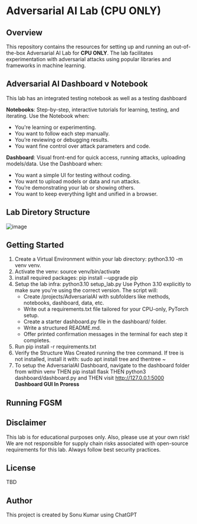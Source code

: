 # Adversarial AI Lab (CPU ONLY)

## Overview

This repository contains the resources for setting up and running an out-of-the-box Adversarial AI Lab for **CPU ONLY**. The lab facilitates experimentation with adversarial attacks using popular libraries and frameworks in machine learning.


## Adversarial AI Dashboard v Notebook
This lab has an integrated testing notebook as well as a testing dashboard

 **Notebooks**: Step-by-step, interactive tutorials for learning, testing, and iterating. Use the Notebook when:
   - You're learning or experimenting.
   - You want to follow each step manually.
   - You’re reviewing or debugging results.
   - You want fine control over attack parameters and code.
     
**Dashboard**: Visual front-end for quick access, running attacks, uploading models/data. Use the Dashboard when:
   - You want a simple UI for testing without coding.
   - You want to upload models or data and run attacks.
   - You’re demonstrating your lab or showing others.
   - You want to keep everything light and unified in a browser.


## Lab Diretory Structure

![image](https://github.com/user-attachments/assets/e6435499-411f-447b-baaa-2a8540425233)


## Getting Started

1. Create a Virtual Environment within your lab directory: python3.10 -m venv venv.
2. Activate the venv:  source venv/bin/activate
3. install required packages: pip install --upgrade pip  
4. Setup the lab infra: python3.10 setup_lab.py Use Python 3.10 explicitly to make sure you're using the correct version. The script will:
   - Create /projects/AdversarialAI with subfolders like methods, notebooks, dashboard, data, etc.
   - Write out a requirements.txt file tailored for your CPU-only, PyTorch setup.
   - Create a starter dashboard.py file in the dashboard/ folder.
   - Write a structured README.md.
   - Offer printed confirmation messages in the terminal for each step it completes.
6. Run pip install -r requirements.txt
7. Verify the Structure Was Created running the tree command. If tree is not installed, install it with: sudo apt install tree and thentree ~<your path>
8. To setup the AdversarialAI Dashboard, navigate to the dashboard folder from within venv THEN pip install flask THEN python3 dashboard/dashboard.py and THEN  visit http://127.0.0.1:5000  **Dashboard GUI In Proress**

## Running FGSM


## Disclaimer

This lab is for educational purposes only.  Also, please use at your own risk! We are not responsible for supply chain risks associated with open-source requirements for this lab. Always follow best security practices.


## License

TBD

## Author

This project is created by Sonu Kumar using ChatGPT
